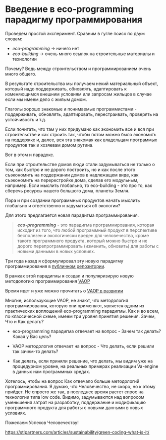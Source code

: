 # Введение в eco-programming парадигму программирования

Проведем простой эксперимент. Сравним в гугле поиск по двум словам:
- *eco-programming* -> ничего нет
- *eco-building* -> очень много ссылок на строительные материалы и технологии

Почему? Ведь между строительством и программированием очень много общего. 
<p>В результате строительства мы получаем некий материальный объект, который надо поддерживать, обновлять, адаптировать к изменяющимся внешним условиям или запросам жильцов в случае если мы имеем дело с жилым домом.
<p>Глаголы хорошо знакомые и понимаемые программистами - поддерживать, обновлять, адаптировать, перестраивать, проверять на устойчивость и т.д.
<p>Если почитать, что там у них придумано как экономить все и вся при строительстве и как строить так, чтобы потом можно было экономить на поддержке и, далее, вся эта знакомая как владельцам программых продуктов так и хозяевам домом рутина.
<p>Вот в этом и парадокс.
<p>Если при строительстве домов люди стали задумываться не только о том, как быстро и не дорого построить, но и как после этого съэкономить на поддержании домов в надлежащем виде, как съэкономить на перерестройке дома, сделав его модульным, например. Если мыслить глобально, то eсо-building - это про то, как сберечь ресурсы нашего большого дома, планеты Земля.
<p>Пора и при создании программных продуктов начать мыслить глобально и ответственно и задуматься об экологии?
<p>Для этого предлагается новая парадигма программирования.

> ***eco-programming*** - это парадигма программирования, которая исходит из того, что любой программный продукт в перспективе бесполезен и экологически вреден для человечества, кроме такого программного продукта, который можно быстро и не дорого перепрограммировать (изменить, обновить) для работы с новыми данными в новых условиях.

Три года назад я сформулировал эту новую парадигму программирования в [публичном репозитории](https://github.com/vrakitine/eco-programming-paradigm). 

В рамках этой парадигмы я создал и популяризирую новую методологию программирования [VAOP](https://habr.com/ru/post/554014/)

Время идет и уже можно прочитать о [VAOP в развитии](https://habr.com/ru/post/680160/)

Многие, использующие VAOP, не знают, что методология программирования, которую они применяют, является одним из практических воплощений eco-programming парадигмы. Как и во всем, по классичесной схеме, имеем три уровня принятия решения. Зачем, Что и Как делать? 

- eco-programming парадигма отвечает на вопрос - Зачем так делать? Какая у Вас цель?

- VAOP методология отвечает на вопрос - Что делать, если решили так зачем-то делать?

- Как делать, если приняли решение, что делать, мы видим уже на процедурном уровне, на реальных примерах реализации Va-engine в данных нам программных средах. 

<p>Хотелось, чтобы на вопрос Как отвечало больше методологий программирования. Я думаю, что Человечество, не скоро, но к этому прийдет. Не спросто же так, в последнее время растет спрос на технологии типа low code. Видимо, задумываются над вопросом уменьшения затрат на разработку, поддержание и модификацию программного продукта для работы с новыми данными в новых условиях.
<p>Пожелаем Успехов Человечеству!




https://stlpartners.com/articles/sustainability/green-coding-what-is-it/
